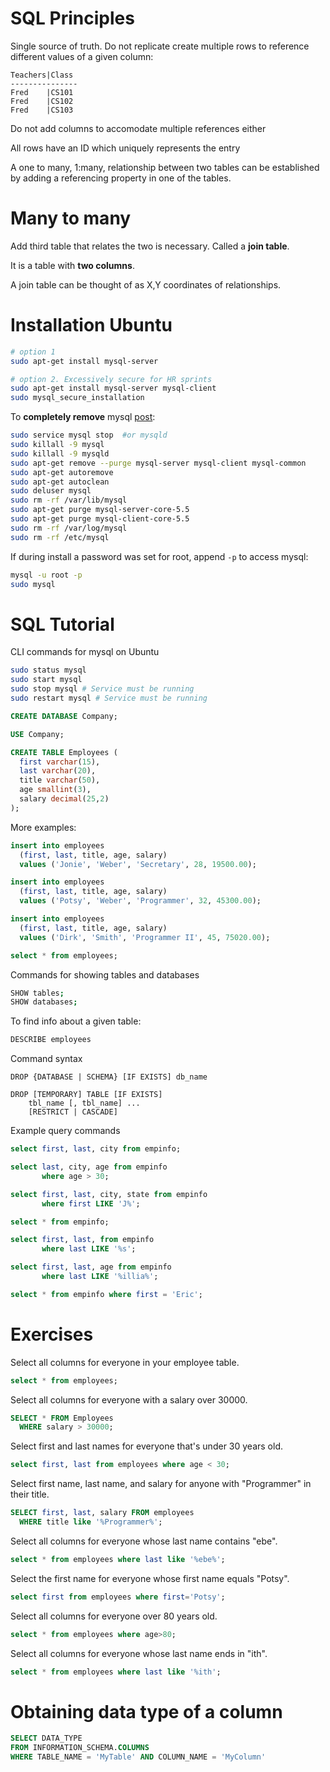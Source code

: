 # SQL Principles
Single source of truth. Do not replicate create multiple rows to reference different values of a given column:
```
Teachers|Class
---------------
Fred    |CS101
Fred    |CS102
Fred    |CS103
```

Do not add columns to accomodate multiple references either

All rows have an ID which uniquely represents the entry

A one to many, 1:many, relationship between two tables can be established by adding a referencing property in one of the tables.

# Many to many

Add third table that relates the two is necessary. Called a **join table**.

It is a table with **two columns**.

A join table can be thought of as X,Y coordinates of relationships.

# Installation Ubuntu
```sh
# option 1
sudo apt-get install mysql-server
```

```sh
# option 2. Excessively secure for HR sprints
sudo apt-get install mysql-server mysql-client
sudo mysql_secure_installation
```

To **completely remove** mysql [post](http://stackoverflow.com/questions/10853004/removing-mysql-5-5-completely):
```sh
sudo service mysql stop  #or mysqld
sudo killall -9 mysql
sudo killall -9 mysqld
sudo apt-get remove --purge mysql-server mysql-client mysql-common
sudo apt-get autoremove
sudo apt-get autoclean
sudo deluser mysql
sudo rm -rf /var/lib/mysql
sudo apt-get purge mysql-server-core-5.5
sudo apt-get purge mysql-client-core-5.5
sudo rm -rf /var/log/mysql
sudo rm -rf /etc/mysql
```

If during install a password was set for root, append `-p` to access mysql:
```sh
mysql -u root -p
sudo mysql
```

# SQL Tutorial
CLI commands for mysql on Ubuntu
```sh
sudo status mysql
sudo start mysql
sudo stop mysql # Service must be running
sudo restart mysql # Service must be running
```

```sql
CREATE DATABASE Company;

USE Company;

CREATE TABLE Employees (
  first varchar(15),
  last varchar(20),
  title varchar(50),
  age smallint(3),
  salary decimal(25,2)
);
```

More examples:
```sql
insert into employees
  (first, last, title, age, salary)
  values ('Jonie', 'Weber', 'Secretary', 28, 19500.00);

insert into employees
  (first, last, title, age, salary)
  values ('Potsy', 'Weber', 'Programmer', 32, 45300.00);

insert into employees
  (first, last, title, age, salary)
  values ('Dirk', 'Smith', 'Programmer II', 45, 75020.00);

select * from employees;
```

Commands for showing tables and databases
```sh
SHOW tables;
SHOW databases;
```

To find info about a given table:
```sh
DESCRIBE employees
```

Command syntax
```
DROP {DATABASE | SCHEMA} [IF EXISTS] db_name

DROP [TEMPORARY] TABLE [IF EXISTS]
    tbl_name [, tbl_name] ...
    [RESTRICT | CASCADE]
```

Example query commands
```sql
select first, last, city from empinfo;

select last, city, age from empinfo
       where age > 30;

select first, last, city, state from empinfo
       where first LIKE 'J%';

select * from empinfo;

select first, last, from empinfo
       where last LIKE '%s';

select first, last, age from empinfo
       where last LIKE '%illia%';

select * from empinfo where first = 'Eric';
```

# Exercises
Select all columns for everyone in your employee table.
```sql
select * from employees;
```
Select all columns for everyone with a salary over 30000.
```sql
SELECT * FROM Employees
  WHERE salary > 30000;
```
Select first and last names for everyone that's under 30 years old.
```sql
select first, last from employees where age < 30;
```
Select first name, last name, and salary for anyone with "Programmer" in their title.
```sql
SELECT first, last, salary FROM employees
  WHERE title like '%Programmer%';
```
Select all columns for everyone whose last name contains "ebe".
```sql
select * from employees where last like '%ebe%';
```
Select the first name for everyone whose first name equals "Potsy".
```sql
select first from employees where first='Potsy';
```
Select all columns for everyone over 80 years old.
```sql
select * from employees where age>80;
```
Select all columns for everyone whose last name ends in "ith".
```sql
select * from employees where last like '%ith';
```

# Obtaining data type of a column

```sql
SELECT DATA_TYPE
FROM INFORMATION_SCHEMA.COLUMNS
WHERE TABLE_NAME = 'MyTable' AND COLUMN_NAME = 'MyColumn'
```
